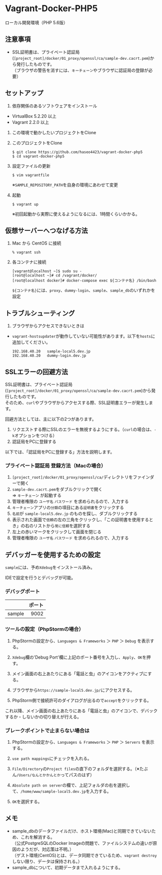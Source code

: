 # Vagrant-Docker-PHP5
ローカル開発環境（PHP 5.6版）


## 注意事項
* SSL証明書は、プライベート認証局(`[project_root]/docker/01_proxy/openssl/ca/sample-dev.cacrt.pem`)から発行したものです。  
  （ブラウザの警告を消すには、`キーチェーン`やブラウザに認証局の登録が必要）


## セットアップ
1. 依存関係のあるソフトウェアをインストール
  * VirtualBox 5.2.20 以上
  * Vagrant 2.2.0 以上

1. この環境で動かしたいプロジェクトをClone

1. このプロジェクトをClone
    ```console
    $ git clone https://github.com/haseo4423/vagrant-docker-php5
    $ cd vagrant-docker-php5
    ```

1. 設定ファイルの更新
    ```console
    $ vim vagrantfile
    ```
    ※`SAMPLE_REPOSITORY_PATH`を自身の環境にあわせて変更

1. 起動
    ```console
    $ vagrant up
    ```
    ※初回起動から実際に使えるようになるには、1時間くらいかかる。


## 仮想サーバーへつなげる方法
1. Mac から CentOS に接続
    ```console
    % vagrant ssh
    ```

1. 各コンテナに接続
    ```console
    [vagrant@localhost ~]$ sudo su -
    [root@localhost ~]# cd /vagrant/docker/
    [root@localhost docker]# docker-compose exec ${コンテナ名} /bin/bash
    ```
    `${コンテナ名}`には、`proxy`、`dummy-login`、`sample`、`sample_db`のいずれかを設定

## トラブルシューティング

1. ブラウザからアクセスできないときは
  * `vagrant-hostsupdater`が動作していない可能性があります。以下を`hosts`に追加してください。
    ```text
    192.168.40.20	sample-local5.dev.jp
    192.168.40.20	dummy-login.dev.jp
    ```

## SSLエラーの回避方法
SSL証明書は、プライベート認証局(`[project_root]/docker/01_proxy/openssl/ca/sample-dev.cacrt.pem`)から発行したものです。  
そのため、`curl`やブラウザからアクセスする際、SSL証明書エラーが発生します。

回避方法としては、主に以下の2つがあります。
1. リクエストする際にSSLのエラーを無視するようにする。（`curl`の場合は、`-k`オプションをつける）
1. 認証局をPCに登録する

以下では、「認証局をPCに登録する」方法を説明します。

### プライベート認証局 登録方法（Macの場合）
1. `[project_root]/docker/01_proxy/openssl/ca/`ディレクトリをファインダーで開く
1. `sample-dev.cacrt.pem`をダブルクリックで開く  
    ⇒ `キーチェーン` が起動する
1. 管理者権限の `ユーザ名` `パスワード` を求められるので、入力する
1. `キーチェーン`アプリの`分類`の項目にある`証明書`をクリックする
1. `名前`が `sample-local5.dev.jp` のものを探し、ダブルクリックする
1. 表示された画面で`信頼`の左の三角をクリックし、「この証明書を使用するとき」の右のリストから`常に信頼`を選択する
1. 左上の赤いマークをクリックして画面を閉じる
1. 管理者権限の `ユーザ名` `パスワード` を求められるので、入力する

## デバッガーを使用するための設定
`sample`には、予め`Xdebug`をインストール済み。

IDEで設定を行うとデバッグが可能。

### デバッグポート
|  | ポート|
|:--|--:|
|sample|9002|

### ツールの設定（PhpStormの場合）
1. PhpStormの設定から、`Languages & Frameworks` ＞ `PHP` ＞ `Debug` を表示する。

1. `Xdebug`欄の'Debug Port'欄に上記のポート番号を入力し、`Apply`、`OK`を押す。

1. メイン画面の右上あたりにある「電話と虫」のアイコンをアクティブにする。

1. ブラウザから`https://sample-local5.dev.jp/`にアクセスする。

1. PhpStorm側で接続許可のダイアログが出るので`accept`をクリックする。

これ以降、メイン画面の右上あたりにある「電話と虫」のアイコンで、デバックするか・しないかの切り替えが行える。

### ブレークポイントで止まらない場合は
1. PhpStormの設定から、`Languages & Frameworks` ＞ `PHP` ＞ `Servers` を表示する。

1. `use path mappings`にチェックを入れる。

1. `File/Directory`の`Project files`の直下のフォルダを選択する。（※たぶん`/Users/なんとかかんとか`ってパスのはず）

1. `Absolute path on server`の欄で、上記フォルダの右を選択して、`/home/www/sample-local5.dev.jp`を入力する。

1. `OK`を選択する。


## メモ
* sample_dbのデータファイルだけ、ホスト環境(Mac)と同期できていないため、これを解消する。  
  （公式PostgreSQLのDocker Imageの問題で、ファイルシステムの違いが原因のようだが、対応策は不明。）  
  （ゲスト環境(CentOS)とは、データ同期できているため、`vagrant destroy`しない限り、データは保持される。）
* sample_dbについて、初期データまで入れるようにする。
  